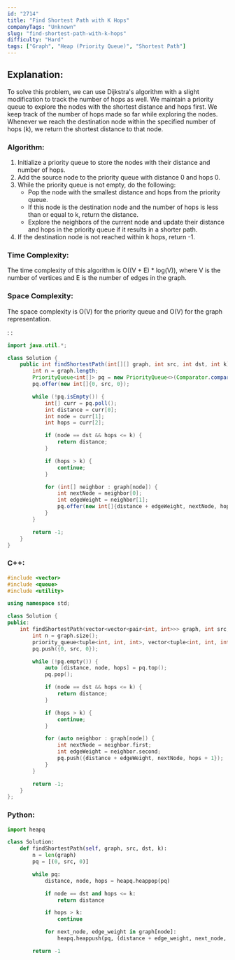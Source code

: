 ```yaml
---
id: "2714"
title: "Find Shortest Path with K Hops"
companyTags: "Unknown"
slug: "find-shortest-path-with-k-hops"
difficulty: "Hard"
tags: ["Graph", "Heap (Priority Queue)", "Shortest Path"]
---
```


## Explanation:

To solve this problem, we can use Dijkstra's algorithm with a slight modification to track the number of hops as well. We maintain a priority queue to explore the nodes with the shortest distance and hops first. We keep track of the number of hops made so far while exploring the nodes. Whenever we reach the destination node within the specified number of hops (k), we return the shortest distance to that node.

### Algorithm:
1. Initialize a priority queue to store the nodes with their distance and number of hops.
2. Add the source node to the priority queue with distance 0 and hops 0.
3. While the priority queue is not empty, do the following:
   - Pop the node with the smallest distance and hops from the priority queue.
   - If this node is the destination node and the number of hops is less than or equal to k, return the distance.
   - Explore the neighbors of the current node and update their distance and hops in the priority queue if it results in a shorter path.
4. If the destination node is not reached within k hops, return -1.

### Time Complexity:
The time complexity of this algorithm is O((V + E) * log(V)), where V is the number of vertices and E is the number of edges in the graph.

### Space Complexity:
The space complexity is O(V) for the priority queue and O(V) for the graph representation.

:
:
```java
import java.util.*;

class Solution {
    public int findShortestPath(int[][] graph, int src, int dst, int k) {
        int n = graph.length;
        PriorityQueue<int[]> pq = new PriorityQueue<>(Comparator.comparingInt(a -> a[0]));
        pq.offer(new int[]{0, src, 0});

        while (!pq.isEmpty()) {
            int[] curr = pq.poll();
            int distance = curr[0];
            int node = curr[1];
            int hops = curr[2];

            if (node == dst && hops <= k) {
                return distance;
            }

            if (hops > k) {
                continue;
            }

            for (int[] neighbor : graph[node]) {
                int nextNode = neighbor[0];
                int edgeWeight = neighbor[1];
                pq.offer(new int[]{distance + edgeWeight, nextNode, hops + 1});
            }
        }

        return -1;
    }
}
```

### C++:
```cpp
#include <vector>
#include <queue>
#include <utility>

using namespace std;

class Solution {
public:
    int findShortestPath(vector<vector<pair<int, int>>> graph, int src, int dst, int k) {
        int n = graph.size();
        priority_queue<tuple<int, int, int>, vector<tuple<int, int, int>>, greater<tuple<int, int, int>>> pq;
        pq.push({0, src, 0});

        while (!pq.empty()) {
            auto [distance, node, hops] = pq.top();
            pq.pop();

            if (node == dst && hops <= k) {
                return distance;
            }

            if (hops > k) {
                continue;
            }

            for (auto neighbor : graph[node]) {
                int nextNode = neighbor.first;
                int edgeWeight = neighbor.second;
                pq.push({distance + edgeWeight, nextNode, hops + 1});
            }
        }

        return -1;
    }
};
```

### Python:
```python
import heapq

class Solution:
    def findShortestPath(self, graph, src, dst, k):
        n = len(graph)
        pq = [(0, src, 0)]

        while pq:
            distance, node, hops = heapq.heappop(pq)

            if node == dst and hops <= k:
                return distance

            if hops > k:
                continue

            for next_node, edge_weight in graph[node]:
                heapq.heappush(pq, (distance + edge_weight, next_node, hops + 1))

        return -1
```
